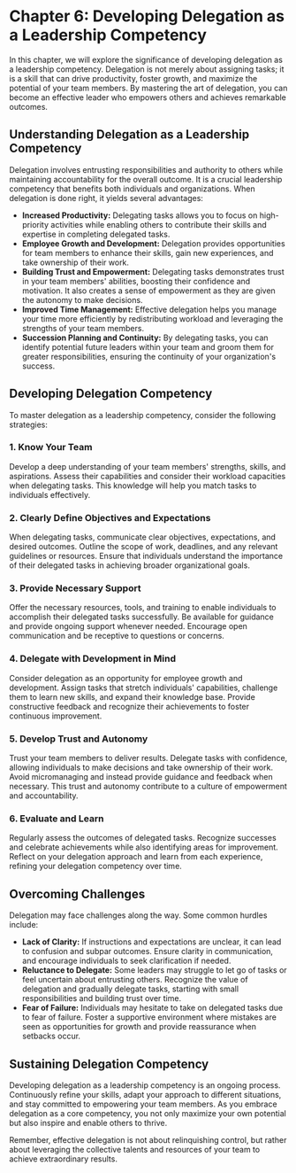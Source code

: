 Chapter 6: Developing Delegation as a Leadership Competency
===========================================================

In this chapter, we will explore the significance of developing delegation as a leadership competency. Delegation is not merely about assigning tasks; it is a skill that can drive productivity, foster growth, and maximize the potential of your team members. By mastering the art of delegation, you can become an effective leader who empowers others and achieves remarkable outcomes.

**Understanding Delegation as a Leadership Competency**
-------------------------------------------------------

Delegation involves entrusting responsibilities and authority to others while maintaining accountability for the overall outcome. It is a crucial leadership competency that benefits both individuals and organizations. When delegation is done right, it yields several advantages:

* **Increased Productivity:** Delegating tasks allows you to focus on high-priority activities while enabling others to contribute their skills and expertise in completing delegated tasks.
* **Employee Growth and Development:** Delegation provides opportunities for team members to enhance their skills, gain new experiences, and take ownership of their work.
* **Building Trust and Empowerment:** Delegating tasks demonstrates trust in your team members' abilities, boosting their confidence and motivation. It also creates a sense of empowerment as they are given the autonomy to make decisions.
* **Improved Time Management:** Effective delegation helps you manage your time more efficiently by redistributing workload and leveraging the strengths of your team members.
* **Succession Planning and Continuity:** By delegating tasks, you can identify potential future leaders within your team and groom them for greater responsibilities, ensuring the continuity of your organization's success.

**Developing Delegation Competency**
------------------------------------

To master delegation as a leadership competency, consider the following strategies:

### 1. Know Your Team

Develop a deep understanding of your team members' strengths, skills, and aspirations. Assess their capabilities and consider their workload capacities when delegating tasks. This knowledge will help you match tasks to individuals effectively.

### 2. Clearly Define Objectives and Expectations

When delegating tasks, communicate clear objectives, expectations, and desired outcomes. Outline the scope of work, deadlines, and any relevant guidelines or resources. Ensure that individuals understand the importance of their delegated tasks in achieving broader organizational goals.

### 3. Provide Necessary Support

Offer the necessary resources, tools, and training to enable individuals to accomplish their delegated tasks successfully. Be available for guidance and provide ongoing support whenever needed. Encourage open communication and be receptive to questions or concerns.

### 4. Delegate with Development in Mind

Consider delegation as an opportunity for employee growth and development. Assign tasks that stretch individuals' capabilities, challenge them to learn new skills, and expand their knowledge base. Provide constructive feedback and recognize their achievements to foster continuous improvement.

### 5. Develop Trust and Autonomy

Trust your team members to deliver results. Delegate tasks with confidence, allowing individuals to make decisions and take ownership of their work. Avoid micromanaging and instead provide guidance and feedback when necessary. This trust and autonomy contribute to a culture of empowerment and accountability.

### 6. Evaluate and Learn

Regularly assess the outcomes of delegated tasks. Recognize successes and celebrate achievements while also identifying areas for improvement. Reflect on your delegation approach and learn from each experience, refining your delegation competency over time.

**Overcoming Challenges**
-------------------------

Delegation may face challenges along the way. Some common hurdles include:

* **Lack of Clarity:** If instructions and expectations are unclear, it can lead to confusion and subpar outcomes. Ensure clarity in communication, and encourage individuals to seek clarification if needed.
* **Reluctance to Delegate:** Some leaders may struggle to let go of tasks or feel uncertain about entrusting others. Recognize the value of delegation and gradually delegate tasks, starting with small responsibilities and building trust over time.
* **Fear of Failure:** Individuals may hesitate to take on delegated tasks due to fear of failure. Foster a supportive environment where mistakes are seen as opportunities for growth and provide reassurance when setbacks occur.

**Sustaining Delegation Competency**
------------------------------------

Developing delegation as a leadership competency is an ongoing process. Continuously refine your skills, adapt your approach to different situations, and stay committed to empowering your team members. As you embrace delegation as a core competency, you not only maximize your own potential but also inspire and enable others to thrive.

Remember, effective delegation is not about relinquishing control, but rather about leveraging the collective talents and resources of your team to achieve extraordinary results.
